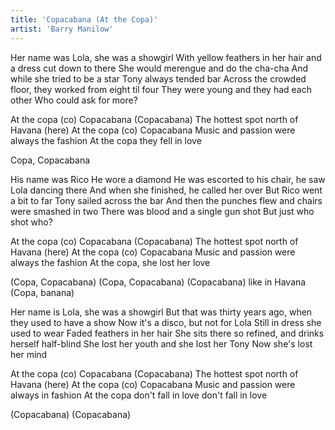 ```yaml
---
title: 'Copacabana (At the Copa)'
artist: 'Barry Manilow'
---
```


Her name was Lola, she was a showgirl
With yellow feathers in her hair and a dress cut down to there
She would merengue and do the cha-cha
And while she tried to be a star
Tony always tended bar
Across the crowded floor, they worked from eight til four
They were young and they had each other
Who could ask for more?

At the copa (co) Copacabana (Copacabana)
The hottest spot north of Havana (here)
At the copa (co) Copacabana
Music and passion were always the fashion
At the copa they fell in love

Copa, Copacabana

His name was Rico
He wore a diamond
He was escorted to his chair, he saw Lola dancing there
And when she finished, he called her over
But Rico went a bit to far
Tony sailed across the bar
And then the punches flew and chairs were smashed in two
There was blood and a single gun shot
But just who shot who?

At the copa (co) Copacabana (Copacabana)
The hottest spot north of Havana (here)
At the copa (co) Copacabana
Music and passion were always the fashion
At the copa, she lost her love

(Copa, Copacabana)
(Copa, Copacabana)
(Copacabana)
like in Havana
(Copa, banana)

Her name is Lola, she was a showgirl
But that was thirty years ago, when they used to have a show
Now it's a disco, but not for Lola
Still in dress she used to wear
Faded feathers in her hair
She sits there so refined, and drinks herself half-blind
She lost her youth and she lost her Tony
Now she's lost her mind

At the copa (co) Copacabana (Copacabana)
The hottest spot north of Havana (here)
At the copa (co) Copacabana
Music and passion were always in fashion
At the copa don't fall in love
don't fall in love

(Copacabana)
(Copacabana)
